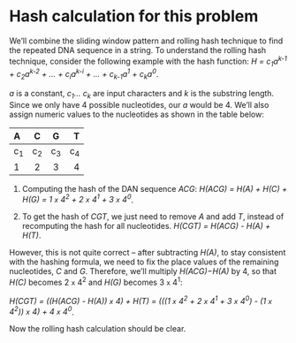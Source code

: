 # Hash calculation for this problem

We’ll combine the sliding window pattern and rolling hash technique to find the repeated DNA sequence in a string. To understand the rolling hash technique, consider the following example with the hash function:
*H = c<sub>1</sub>a<sup>k-1</sup> + c<sub>2</sub>a<sup>k-2</sup>  + ... + c<sub>i</sub>a<sup>k-i</sup> + ... + c<sub>k-1</sub>a<sup>1</sup> + c<sub>k</sub>a<sup>0</sup>*.

*a* is a constant, *c<sub>1</sub>... c<sub>k</sub>* are input characters and *k* is the substring length. Since we only have 4 possible nucleotides, our *a* would be 4. We’ll also assign numeric values to the nucleotides as shown in the table below:

| A           |  C          |  G          | T           |
|:------------|:-----------:|:-----------:|------------:|
|c<sub>1</sub>|c<sub>2</sub>|c<sub>3</sub>|c<sub>4</sub>|
|1            |2            |3            |4            |

1. Computing the hash of the DAN sequence *ACG*:
    *H(ACG) = H(A) + H(C) + H(G) = 1 <code>x</code> 4<sup>2</sup> + 2 <code>x</code> 4<sup>1</sup> + 3 <code>x</code> 4<sup>0</sup>*.

2. To get the hash of *CGT*, we just need to remove *A* and add *T*, instead of recomputing the hash for all nucleotides.
    *H(CGT) = H(ACG) - H(A) + H(T)*.

However, this is not quite correct – after subtracting *H(A)*, to stay consistent with the hashing formula, we need to fix the place values of the remaining nucleotides, *C* and *G*. Therefore, we’ll multiply *H(ACG)−H(A)* by 4, so that *H(C)* becomes
2 <code>x</code> 4<sup>2</sup> and *H(G)* becomes 3 <code>x</code> 4<sup>1</sup>:

*H(CGT) = ((H(ACG) - H(A)) <code>x</code> 4) + H(T) = (((1 <code>x</code> 4<sup>2</sup> + 2 <code>x</code> 4<sup>1</sup> + 3 <code>x</code> 4<sup>0</sup>) - (1 <code>x</code> 4<sup>2</sup>)) <code>x</code> 4) + 4 <code>x</code> 4<sup>0</sup>*.


Now the rolling hash calculation should be clear.